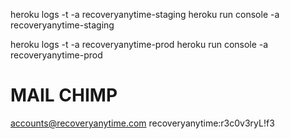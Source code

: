 heroku logs -t -a recoveryanytime-staging
heroku run console -a recoveryanytime-staging

heroku logs -t -a recoveryanytime-prod
heroku run console -a recoveryanytime-prod

# MAIL CHIMP
accounts@recoveryanytime.com
recoveryanytime:r3c0v3ryL!f3
